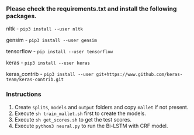 ### Please check the requirements.txt and install the following packages.

nltk - `pip3 install --user nltk`

gensim - `pip3 install --user gensim`

tensorflow - `pip install --user tensorflow`

keras - `pip3 install --user keras`

keras_contrib - `pip3 install --user git+https://www.github.com/keras-team/keras-contrib.git`


### Instructions

1. Create `splits`, `models` and `output` folders and copy `mallet` if not present. 
2. Execute `sh train_mallet.sh` first to create the models.
3. Execute `sh get_scores.sh` to get the test scores.
4. Execute `python3 neural.py` to run the Bi-LSTM with CRF model.
